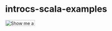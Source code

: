 # introcs-scala-examples

<a href="https://codio.com/gkthiruvathukal/Intro-CS"><img src="https://codio-public.s3.amazonaws.com/sharing/demo-in-ide.png" width="95" height="19" alt="Show me a Demo at Codio"></a>
